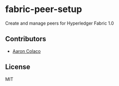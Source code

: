 # fabric-peer-setup
Create and manage peers for Hyperledger Fabric 1.0

## Contributors
* [Aaron Colaco](http://aaroncolaco.com)

## License

MIT
